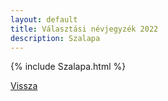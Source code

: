 ```yaml
---
layout: default
title: Választási névjegyzék 2022
description: Szalapa
---
```


{% include Szalapa.html %}

[Vissza](./)